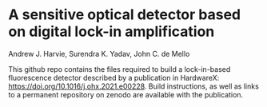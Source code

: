 # A sensitive optical detector based on digital lock-in amplification

Andrew J. Harvie, Surendra K. Yadav, John C. de Mello

This github repo contains the files required to build a lock-in-based fluorescence detector described by a publication in HardwareX: https://doi.org/10.1016/j.ohx.2021.e00228. Build instructions, as well as links to a permanent repository on zenodo are available with the publication. 



